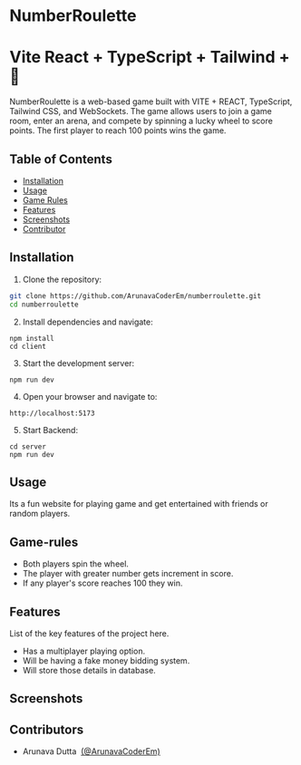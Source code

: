 # NumberRoulette
# Vite React + TypeScript + Tailwind + 💙

NumberRoulette is a web-based game built with VITE + REACT, TypeScript, Tailwind CSS, and WebSockets. The game allows users to join a game room, enter an arena, and compete by spinning a lucky wheel to score points. The first player to reach 100 points wins the game.

## Table of Contents

- [Installation](#installation)
- [Usage](#usage)
- [Game Rules](#game-rules)
- [Features](#features)
- [Screenshots](#screenshots)
- [Contributor](#Contributor)

## Installation

1. Clone the repository:

```sh
git clone https://github.com/ArunavaCoderEm/numberroulette.git
cd numberroulette
```

2. Install dependencies and navigate:
```
npm install
cd client
```

3. Start the development server:

```
npm run dev
```

4. Open your browser and navigate to:
```
http://localhost:5173
```

5. Start Backend:
```
cd server
npm run dev
```

## Usage

Its a fun website for playing game and get entertained with friends or random players.

## Game-rules

- Both players spin the wheel.
- The player with greater number gets increment in score.
- If any player's score reaches 100 they win.

## Features

List of the key features of the project here.

- Has a multiplayer playing option.
- Will be having a fake money bidding system.
- Will store those details in database.


## Screenshots


## Contributors

- Arunava Dutta &nbsp;[(@ArunavaCoderEm)](https://github.com/ArunavaCoderEm)